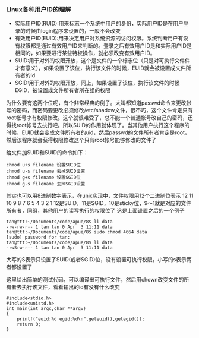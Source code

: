 ### Linux各种用户ID的理解
+ 实际用户ID(RUID):用来标志一个系统中用户的身份，实际用户ID是在用户登录的时候由login程序来设置的，一般不会改变
+ 有效用户ID(EUID):用来决定用户对系统资源的访问权限。系统判断用户有没有权限都是通过有效用户ID来判断的。登录之后有效用户ID是和实际用户ID是相同的，如果要进行某些特权操作，就必须改变有效用户ID。
+ SUID:用于对外的权限开放，这个是文件的一个标志位（只是对可执行文件件才有意义），如果设置了该位，执行该文件的时候，EUID就会被设置成文件所有者的id
+ SGID:用于对外的权限开放，同上，如果设置了该位，执行该文件的时候EGID，被设置成文件所有者所在组的权限

为什么要有这两个位呢，有个非常经典的例子。大叫都知道passwd命令来更改帐号的密码，而密码要更改必须修改/etc/shadow文件，很不巧，这个文件肯定只有root帐号才有权限修改。这个就很难受了，总不能一个普通帐号改自己的密码，还得找root帐号去执行吧。所以SUID的作用就体现了。当其他用户执行这个程序的时候，EUID就会变成文件所有者的uid，然后passwd的文件所有者肯定是root，然后该程序就会获得权限修改这个只有root帐号能够修改的文件了

给文件加SUID和SUID的命令如下：
```
chmod u+s filename 设置SUID位
chmod u-s filename 去掉SUID设置
chmod g+s filename 设置SGID位
chmod g-s filename 去掉SGID设置 
```
其实也可以用8进制数字表示，在unix实现中，文件权限用12个二进制位表示
12 11 10 9 8 7 6 5 4 3 2 1
12是SUID，11是SGID，10是sticky位，9～1就是对应的文件所有者，同组，其他用户的读写执行的权限位了
这是上面设置之后的一个例子
```
tan@ttt:~/Documents/code/apue/8$ ll data
-rw-rw-r-- 1 tan tan 0 Apr  3 11:11 data
tan@ttt:~/Documents/code/apue/8$ sudo chmod 4664 data
[sudo] password for tan: 
tan@ttt:~/Documents/code/apue/8$ ll data
-rwSrw-r-- 1 tan tan 0 Apr  3 11:11 data
```
大写的S表示只设置了SUID(或者SGID)位，没有设置可执行权限，小写的s表示两者都设置了

这里给出简单的测试代码，可以编译出可执行文件，然后用chown改变文件的所有者去执行该文件，看看输出的id有没有什么改变
```
#include<stdio.h>
#include<unistd.h>
int main(int argc,char **argv)
{
	printf("euid:%d egid:%d\n",geteuid(),getegid());
	return 0;
}
```

